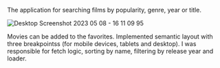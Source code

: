 The application for searching films by popularity, genre, year or title. 

![Desktop Screenshot 2023 05 08 - 16 11 09 95](https://user-images.githubusercontent.com/103362175/236836105-3c4a1c4d-5872-4d55-a00c-5c30ddeea66a.png)

Movies can be added to the favorites.
Implemented semantic layout with three breakpointss (for mobile devices, tablets and desktop).
I was responsible for fetch logic, sorting by name, filtering by release year and loader.
